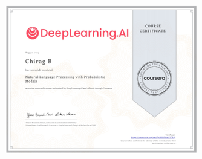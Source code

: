[![NLP](https://github.com/Chirag05B/Portfolio/blob/main/Certifications/Natural%20Language%20Processing/Natural%20Language%20Processing%20with%20Probabilistic%20Models/Natural%20Language%20Processing%20with%20Probabilistic%20Models_page-0001.jpg)](https://coursera.org/verify/specialization/2L62G8FZAETJ)

 
